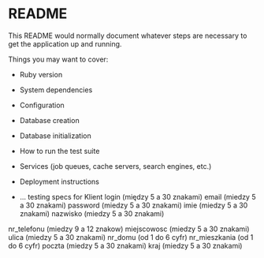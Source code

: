 # README

This README would normally document whatever steps are necessary to get the
application up and running.

Things you may want to cover:

* Ruby version

* System dependencies

* Configuration

* Database creation

* Database initialization

* How to run the test suite

* Services (job queues, cache servers, search engines, etc.)

* Deployment instructions

* ...
testing specs for Klient
login (między 5 a 30 znakami)
email (miedzy 5 a 30 znakami)
password (miedzy 5 a 30 znakami)
imie (miedzy 5 a 30 znakami)
nazwisko (miedzy 5 a 30 znakami)


nr_telefonu (miedzy 9 a 12 znakow)
miejscowosc (miedzy 5 a 30 znakami)
ulica  (miedzy 5 a 30 znakami)
nr_domu (od 1 do 6 cyfr)
nr_mieszkania (od 1 do 6 cyfr)
poczta (miedzy 5 a 30 znakami)
kraj (miedzy 5 a 30 znakami)
